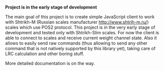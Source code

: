 **Project is in the early stage of development**

The main goal of this project is to create simple JavaScript client to work with Shtrikh-M
(Russian scales manufacturer http://www.shtrih-m.ru/) scales which use POS2 protocol. This project
is in the very early stage of development and tested only with Shtrikh-Slim scales. For now the client is
able to connect to scales and receive current weight channel state. Also it allows to easily send raw
commands (thus allowing to send any other command that is not natively supported by this library yet),
taking care of LRC calculation and other boring stuff. 

More detailed documentation is on the way.
